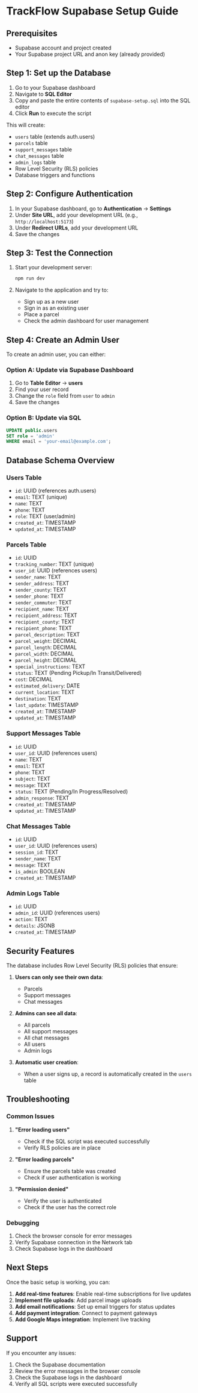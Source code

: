 # TrackFlow Supabase Setup Guide

## Prerequisites
- Supabase account and project created
- Your Supabase project URL and anon key (already provided)

## Step 1: Set up the Database

1. Go to your Supabase dashboard
2. Navigate to **SQL Editor**
3. Copy and paste the entire contents of `supabase-setup.sql` into the SQL editor
4. Click **Run** to execute the script

This will create:
- `users` table (extends auth.users)
- `parcels` table
- `support_messages` table
- `chat_messages` table
- `admin_logs` table
- Row Level Security (RLS) policies
- Database triggers and functions

## Step 2: Configure Authentication

1. In your Supabase dashboard, go to **Authentication** → **Settings**
2. Under **Site URL**, add your development URL (e.g., `http://localhost:5173`)
3. Under **Redirect URLs**, add your development URL
4. Save the changes

## Step 3: Test the Connection

1. Start your development server:
   ```bash
   npm run dev
   ```

2. Navigate to the application and try to:
   - Sign up as a new user
   - Sign in as an existing user
   - Place a parcel
   - Check the admin dashboard for user management

## Step 4: Create an Admin User

To create an admin user, you can either:

### Option A: Update via Supabase Dashboard
1. Go to **Table Editor** → **users**
2. Find your user record
3. Change the `role` field from `user` to `admin`
4. Save the changes

### Option B: Update via SQL
```sql
UPDATE public.users 
SET role = 'admin' 
WHERE email = 'your-email@example.com';
```

## Database Schema Overview

### Users Table
- `id`: UUID (references auth.users)
- `email`: TEXT (unique)
- `name`: TEXT
- `phone`: TEXT
- `role`: TEXT (user/admin)
- `created_at`: TIMESTAMP
- `updated_at`: TIMESTAMP

### Parcels Table
- `id`: UUID
- `tracking_number`: TEXT (unique)
- `user_id`: UUID (references users)
- `sender_name`: TEXT
- `sender_address`: TEXT
- `sender_county`: TEXT
- `sender_phone`: TEXT
- `sender_commuter`: TEXT
- `recipient_name`: TEXT
- `recipient_address`: TEXT
- `recipient_county`: TEXT
- `recipient_phone`: TEXT
- `parcel_description`: TEXT
- `parcel_weight`: DECIMAL
- `parcel_length`: DECIMAL
- `parcel_width`: DECIMAL
- `parcel_height`: DECIMAL
- `special_instructions`: TEXT
- `status`: TEXT (Pending Pickup/In Transit/Delivered)
- `cost`: DECIMAL
- `estimated_delivery`: DATE
- `current_location`: TEXT
- `destination`: TEXT
- `last_update`: TIMESTAMP
- `created_at`: TIMESTAMP
- `updated_at`: TIMESTAMP

### Support Messages Table
- `id`: UUID
- `user_id`: UUID (references users)
- `name`: TEXT
- `email`: TEXT
- `phone`: TEXT
- `subject`: TEXT
- `message`: TEXT
- `status`: TEXT (Pending/In Progress/Resolved)
- `admin_response`: TEXT
- `created_at`: TIMESTAMP
- `updated_at`: TIMESTAMP

### Chat Messages Table
- `id`: UUID
- `user_id`: UUID (references users)
- `session_id`: TEXT
- `sender_name`: TEXT
- `message`: TEXT
- `is_admin`: BOOLEAN
- `created_at`: TIMESTAMP

### Admin Logs Table
- `id`: UUID
- `admin_id`: UUID (references users)
- `action`: TEXT
- `details`: JSONB
- `created_at`: TIMESTAMP

## Security Features

The database includes Row Level Security (RLS) policies that ensure:

1. **Users can only see their own data**:
   - Parcels
   - Support messages
   - Chat messages

2. **Admins can see all data**:
   - All parcels
   - All support messages
   - All chat messages
   - All users
   - Admin logs

3. **Automatic user creation**:
   - When a user signs up, a record is automatically created in the `users` table

## Troubleshooting

### Common Issues

1. **"Error loading users"**
   - Check if the SQL script was executed successfully
   - Verify RLS policies are in place

2. **"Error loading parcels"**
   - Ensure the parcels table was created
   - Check if user authentication is working

3. **"Permission denied"**
   - Verify the user is authenticated
   - Check if the user has the correct role

### Debugging

1. Check the browser console for error messages
2. Verify Supabase connection in the Network tab
3. Check Supabase logs in the dashboard

## Next Steps

Once the basic setup is working, you can:

1. **Add real-time features**: Enable real-time subscriptions for live updates
2. **Implement file uploads**: Add parcel image uploads
3. **Add email notifications**: Set up email triggers for status updates
4. **Add payment integration**: Connect to payment gateways
5. **Add Google Maps integration**: Implement live tracking

## Support

If you encounter any issues:

1. Check the Supabase documentation
2. Review the error messages in the browser console
3. Check the Supabase logs in the dashboard
4. Verify all SQL scripts were executed successfully 